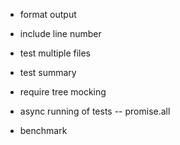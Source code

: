 - format output
- include line number

- test multiple files
- test summary
- require tree mocking

- async running of tests
-- promise.all
- benchmark
